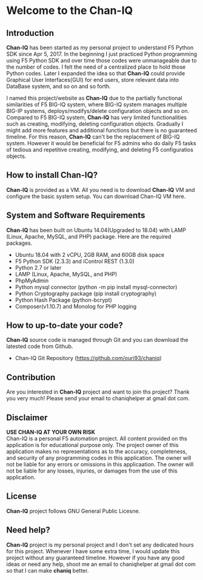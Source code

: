 # Welcome to the Chan-IQ

## Introduction
**Chan-IQ** has been started as my personal project to understand F5 Python SDK since Apr 5, 2017. In the beginning I just practiced Python programming using F5 Python SDK and over time those codes were unmanageable due to the number of codes. I felt the need of a centralized place to hold those Python codes. Later I expanded the idea so that **Chan-IQ** could provide Graphical User Interfaces(GUI) for end users, store relevant data into DataBase system, and so on and so forth.

I named this project/website as **Chan-IQ** due to the partially functional similarities of F5 BIG-IQ system, where BIG-IQ system manages multiple BIG-IP systems, deploys/modifys/delete configuration objects and so on. Compared to F5 BIG-IQ system, **Chan-IQ** has very limited functionalities such as creating, modifying, deleting configuration objects. Gradually I might add more features and additional functions but there is no guaranteed timeline. For this reason, **Chan-IQ** can't be the replacement of BIG-IQ system. However it would be beneficial for F5 admins who do daily F5 tasks of tedious and repetitive creating, modifying, and deleting F5 configuratios objects.

## How to install Chan-IQ?
**Chan-IQ** is provided as a VM. All you need is to download **Chan-IQ** VM and configure the basic system setup.
You can download Chan-IQ VM here.

## System and Software Requirements
**Chan-IQ** has been built on Ubuntu 14.04(Upgraded to 18.04) with LAMP (Linux, Apache, MySQL, and PHP) package. Here are the required packages.

- Ubuntu 18.04 with 2 vCPU, 2GB RAM, and 60GB disk space
- F5 Python SDK (2.3.3) and iControl REST (1.3.0)
- Python 2.7 or later
- LAMP (Linux, Apache, MySQL, and PHP)
- PhpMyAdmin
- Python mysql connector (python -m pip install mysql-connector)
- Python Cryptography package (pip install cryptography)
- Python Hash Package (python-bcrypt)
- Composer(v1.10.7) and Monolog for PHP logging

## How to up-to-date your code?
**Chan-IQ** source code is managed through Git and you can download the latested code from Github.

- Chan-IQ Git Repository (https://github.com/ouri93/chaniq)


## Contribution
Are you interested in **Chan-IQ** project and want to join ths project?
Thank you very much! Please send your email to chaniqhelper at gmail dot com.

## Disclaimer
**USE CHAN-IQ AT YOUR OWN RISK**<br>
Chan-IQ is a personal F5 automation project. All content provided on ths application is for educational purpose only. The project owner of this application makes no representations as to the accuracy, completeness, and security of any programming codes in this application. The owner will not be liable for any errors or omissions in this applicaation. The owner will not be liable for any losses, injuries, or damages from the use of this application.

## License
**Chan-IQ** project follows GNU General Public Licesne.

## Need help?
**Chan-IQ** project is my personal project and I don't set any dedicated hours for this project. Whenever I have some extra time, I would update this project without any guaranteed timeline. However if you have any good ideas or need any help, shoot me an email to chaniqhelper at gmail dot com so that I can make **chaniq** better.
